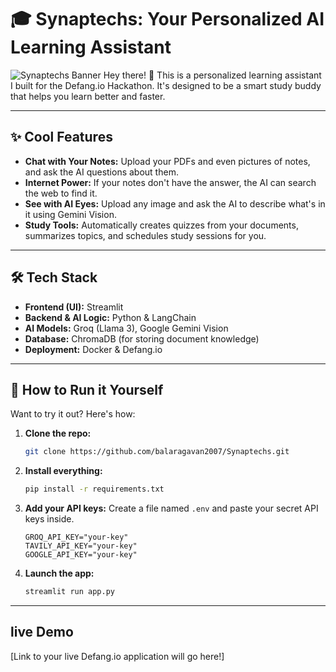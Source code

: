 # 🎓 Synaptechs: Your Personalized AI Learning Assistant

![Synaptechs Banner](https_link_to_a_cool_banner_image.png)  Hey there! 👋 This is a personalized learning assistant I built for the Defang.io Hackathon. It's designed to be a smart study buddy that helps you learn better and faster.

---

## ✨ Cool Features

* **Chat with Your Notes:** Upload your PDFs and even pictures of notes, and ask the AI questions about them.
* **Internet Power:** If your notes don't have the answer, the AI can search the web to find it.
* **See with AI Eyes:** Upload any image and ask the AI to describe what's in it using Gemini Vision.
* **Study Tools:** Automatically creates quizzes from your documents, summarizes topics, and schedules study sessions for you.

---

## 🛠️ Tech Stack

* **Frontend (UI):** Streamlit
* **Backend & AI Logic:** Python & LangChain
* **AI Models:** Groq (Llama 3), Google Gemini Vision
* **Database:** ChromaDB (for storing document knowledge)
* **Deployment:** Docker & Defang.io

---

## 🚀 How to Run it Yourself

Want to try it out? Here's how:

1.  **Clone the repo:**
    ```bash
    git clone https://github.com/balaragavan2007/Synaptechs.git
    ```
2.  **Install everything:**
    ```bash
    pip install -r requirements.txt
    ```
3.  **Add your API keys:** Create a file named `.env` and paste your secret API keys inside.
    ```
    GROQ_API_KEY="your-key"
    TAVILY_API_KEY="your-key"
    GOOGLE_API_KEY="your-key"
    ```
4.  **Launch the app:**
    ```bash
    streamlit run app.py
    ```

---

##  live Demo

[Link to your live Defang.io application will go here!]
